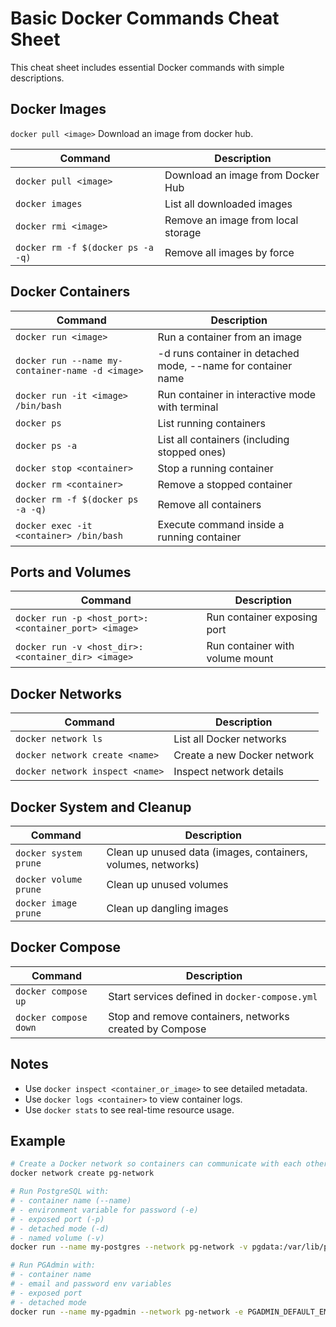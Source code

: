 
# Basic Docker Commands Cheat Sheet

This cheat sheet includes essential Docker commands with simple descriptions.

## Docker Images

`docker pull <image>` Download an image from docker hub.

| Command | Description |
|---------|-------------|
| `docker pull <image>` | Download an image from Docker Hub |
| `docker images` | List all downloaded images |
| `docker rmi <image>` | Remove an image from local storage |
| `docker rm -f $(docker ps -a -q)` | Remove all images by force

## Docker Containers

| Command | Description |
|---------|-------------|
| `docker run <image>` | Run a container from an image |
| `docker run --name my-container-name -d <image>` | -d runs container in detached mode, --name for container name |
| `docker run -it <image> /bin/bash` | Run container in interactive mode with terminal |
| `docker ps` | List running containers |
| `docker ps -a` | List all containers (including stopped ones) |
| `docker stop <container>` | Stop a running container |
| `docker rm <container>` | Remove a stopped container |
| `docker rm -f $(docker ps -a -q)` | Remove all containers
| `docker exec -it <container> /bin/bash` | Execute command inside a running container |

## Ports and Volumes

| Command | Description |
|---------|-------------|
| `docker run -p <host_port>:<container_port> <image>` | Run container exposing port |
| `docker run -v <host_dir>:<container_dir> <image>` | Run container with volume mount |

## Docker Networks

| Command | Description |
|---------|-------------|
| `docker network ls` | List all Docker networks |
| `docker network create <name>` | Create a new Docker network |
| `docker network inspect <name>` | Inspect network details |

## Docker System and Cleanup

| Command | Description |
|---------|-------------|
| `docker system prune` | Clean up unused data (images, containers, volumes, networks) |
| `docker volume prune` | Clean up unused volumes |
| `docker image prune` | Clean up dangling images |

## Docker Compose

| Command | Description |
|---------|-------------|
| `docker compose up` | Start services defined in `docker-compose.yml` |
| `docker compose down` | Stop and remove containers, networks created by Compose |

## Notes

- Use `docker inspect <container_or_image>` to see detailed metadata.
- Use `docker logs <container>` to view container logs.
- Use `docker stats` to see real-time resource usage.

## Example

```bash
# Create a Docker network so containers can communicate with each other
docker network create pg-network

# Run PostgreSQL with:
# - container name (--name)
# - environment variable for password (-e)
# - exposed port (-p)
# - detached mode (-d)
# - named volume (-v)
docker run --name my-postgres --network pg-network -v pgdata:/var/lib/postgresql/data -e POSTGRES_PASSWORD=secret -p 5432:5432 -d postgres

# Run PGAdmin with:
# - container name
# - email and password env variables
# - exposed port
# - detached mode
docker run --name my-pgadmin --network pg-network -e PGADMIN_DEFAULT_EMAIL=user@domain.com -e PGADMIN_DEFAULT_PASSWORD=secret -p 15432:80 -d dpage/pgadmin4